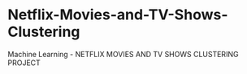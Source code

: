 # Netflix-Movies-and-TV-Shows-Clustering
Machine Learning - NETFLIX MOVIES AND TV SHOWS CLUSTERING PROJECT
